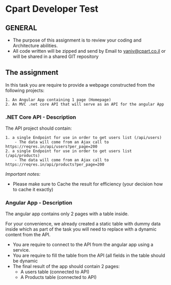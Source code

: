 # Cpart Developer Test

## GENERAL
- The purpose of this assignment is to review your coding and Architecture abilities.
- All code written will be zipped and send by Email to yaniv@cpart.co.il or will be shared in a shared GIT repository 

## The assignment
In this task you are require to provide a webpage constructed from the following projects: 

    1. An Angular App containing 1 page (Homepage) 
    2. An MVC .net core API that will serve as an API for the angular App

### .NET Core API - Description
The API project should contain: 

    1. a single Endpoint for use in order to get users list (/api/users)
        - The data will come from an Ajax call to https://reqres.in/api/users?per_page=200 
    2. a single Endpoint for use in order to get users list (/api/products)
        - The data will come from an Ajax call to https://reqres.in/api/products?per_page=200 
*Important notes:*
- Please make sure to Cache the result for efficiency (your decision how to cache it exactly) 

### Angular App - Description 
The angular app contains only 2 pages with a table inside. 

For your convenience, we already created a static table with dummy data inside which as part of the task you will need to replace with a dynamic content from the API. 

- You are require to connect to the API from the angular app using a service. 
- You are require to fill the table from the API (all fields in the table should be dynamic 
- The final result of the app should contain 2 pages: 
    - A users table (connected to API) 
    - A Products table (connected to API) 

